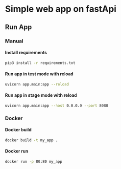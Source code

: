 # Simple web app on fastApi

## Run App

### Manual

#### Install requirements

```bash
pip3 install -r requirements.txt
```

#### Run app in test mode with reload

```bash
uvicorn app.main:app --reload       
```

#### Run app in stage mode with reload

```bash
uvicorn app.main:app --host 0.0.0.0 --port 8080   
```

### Docker

#### Docker build

```bash
docker build -t my_app .
```

#### Docker run

```bash
docker run -p 80:80 my_app
```
